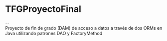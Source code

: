 # TFGProyectoFinal
--  
Proyecto de fin de grado (DAM) de acceso a datos a través de dos ORMs en Java utilizando patrones DAO y FactoryMethod
